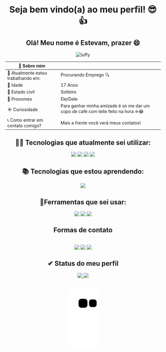 
<div align="center">
<h1>Seja bem vindo(a) ao meu perfil! 😎👍</h1>
<h2>Olá! Meu nome é Estevam, prazer 😄</h2>
          
![luffy](https://user-images.githubusercontent.com/122125357/226228331-5c3b49d2-5595-4215-b5ec-3dd0d281cedc.gif)
          
|📝 Sobre mim|  |
|----------|---------------|
|💼 Atualmente estou trabalhando em: | Procurando Emprego 🔍|
|🎈 Idade| 17 Anos|
|💍 Estado civil| Solteiro |
|💭 Pronomes | Ele/Dele|
|☀ Curiosidade| Para ganhar minha amizade é só me dar um copo de café com leite feito na hora ☕😂|
|📞 Como entrar em contato comigo?| Mais a frente você verá meus contatos!|

<h2> 👩‍💻 Tecnologias que atualmente sei utilizar: </h2>
          
<img src="https://cdn.jsdelivr.net/gh/devicons/devicon/icons/javascript/javascript-original.svg" width="50" heigth="50"/> <img src="https://cdn.jsdelivr.net/gh/devicons/devicon/icons/html5/html5-original-wordmark.svg" width="50" heigth="50"/> <img src="https://cdn.jsdelivr.net/gh/devicons/devicon/icons/css3/css3-original-wordmark.svg" width="50" heigth="50"/> <img src="https://cdn.jsdelivr.net/gh/devicons/devicon/icons/git/git-original.svg" width="50" heigth="50"/>

<h2> 📚 Tecnologias que estou aprendendo: </h2>

<div align="center">

<img src="https://cdn.jsdelivr.net/gh/devicons/devicon/icons/java/java-original.svg" heigth="50" width="50"/>
          
</div>

<h2> 🔧Ferramentas que sei usar: </h2>

<img src="https://cdn.jsdelivr.net/gh/devicons/devicon/icons/github/github-original.svg" width="50" heigth="50" /> <img src="https://cdn.jsdelivr.net/gh/devicons/devicon/icons/vscode/vscode-original.svg" width="50" heigth="50"/> <img src="https://cdn.jsdelivr.net/gh/devicons/devicon/icons/figma/figma-original.svg" width="50" heigth="50"/>

<h2> Formas de contato </h2>
<br> 
<a href = "mailto:estevamrainerdev@gmail.com"><img src="https://img.shields.io/badge/Gmail-D14836?style=for-the-badge&logo=gmail&logoColor=white" target="_blank"></a>
<a href="https://www.linkedin.com/in/estevam-lopes-258226261" target="_blank"><img src="https://img.shields.io/badge/-LinkedIn-%230077B5?style=for-the-badge&logo=linkedin&logoColor=white" target="_blank"></a> <a href="https://instagram.com/estevam_rainer/" target="_blank"><img src="https://img.shields.io/badge/-Instagram-%23E4405F?style=for-the-badge&logo=instagram&logoColor=white" target="_blank"></a>
<br>

<h2> ✔ Status do meu perfil </h2>
<div>
<a href="https://github.com/EstevamRainer">
<img height="180em" src="https://github-readme-stats.vercel.app/api/top-langs/?username=EstevamRainer&layout=compact&langs_count=7&theme=dracula"/>
<img height="180em" src="https://github-readme-stats.vercel.app/api?username=EstevamRainer&show_icons=true&theme=dracula&include_all_commits=true&count_private=true"/>
</div>
<br>
          
![Snake animation](https://github.com/EstevamRainer/EstevamRainer/blob/output/github-contribution-grid-snake.svg)
          
<br>      
</div>
